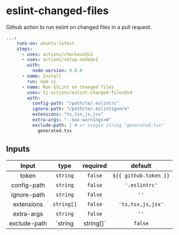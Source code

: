 # eslint-changed-files
Github action to run eslint on changed files in a pull request.

```yml
...:
    runs-on: ubuntu-latest
    steps:
      - uses: actions/checkout@v2
      - uses: actions/setup-node@v1
        with:
          node-version: 9.8.0
      - name: Install
        run: npm ci
      - name: Run ESLint on changed files
        uses: tj-actions/eslint-changed-files@v4
        with:
          config-path: "/path/to/.eslintrc"
          ignore-path: "/path/to/.eslintignore"
          extensions: "ts,tsx,js,jsx"
          extra-args: "--max-warnings=0"
          exclude-path: | # or single string "generated.tsx" 
            generated.tsx
```


## Inputs

|   Input        |    type     |  required     |  default              |
|:-------------:|:-----------:|:-------------:|:---------------------:|
| token         |  `string`   |    `false`    | `${{ github.token }}` |
| config-path   |  `string`   |    `false`    |  `'.eslintrc'`        |
| ignore-path   |  `string`   |    `false`    |  `''`                 |
| extensions    |  `string[]` |    `false`    |  `'ts,tsx,js,jsx'`    |
| extra-args    |  `string`   |    `false`    |  `''`                 |
| exclude-path  |  `string|string[]`   |    `false`    |  `''`                 |
